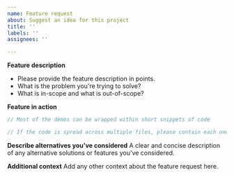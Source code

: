 ```yaml
---
name: Feature request
about: Suggest an idea for this project
title: ''
labels: ''
assignees: ''

---
```


**Feature description**

- Please provide the feature description in points.
- What is the problem you're trying to solve?
- What is in-scope and what is out-of-scope?

**Feature in action**

```csharp
// Most of the demos can be wrapped within short snippets of code
```

```csharp
// If the code is spread across multiple files, please contain each one in a separate block
```

**Describe alternatives you've considered**
A clear and concise description of any alternative solutions or features you've considered.

**Additional context**
Add any other context about the feature request here.
